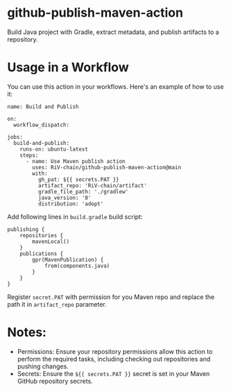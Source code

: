 # github-publish-maven-action
Build Java project with Gradle, extract metadata, and publish artifacts to a repository.

# Usage in a Workflow

You can use this action in your workflows. Here's an example of how to use it:

```
name: Build and Publish

on:
  workflow_dispatch:

jobs:
  build-and-publish:
    runs-on: ubuntu-latest
    steps:
      - name: Use Maven publish action
        uses: RiV-chain/github-publish-maven-action@main
        with:
          gh_pat: ${{ secrets.PAT }}
          artifact_repo: 'RiV-chain/artifact'
          gradle_file_path: './gradlew'
          java_version: '8'
          distribution: 'adopt'
```

Add following lines in ```build.gradle``` build script:

```
publishing {
    repositories {
        mavenLocal()
    }
    publications {
        gpr(MavenPublication) {
            from(components.java)
        }
    }
}
```

Register ```secret.PAT``` with permission for you Maven repo and replace the path it in ```artifact_repo``` parameter.

# Notes:
  * Permissions: Ensure your repository permissions allow this action to perform the required tasks, including checking out repositories and pushing changes.
  * Secrets: Ensure the ```${{ secrets.PAT }}``` secret is set in your Maven GitHub repository secrets.
